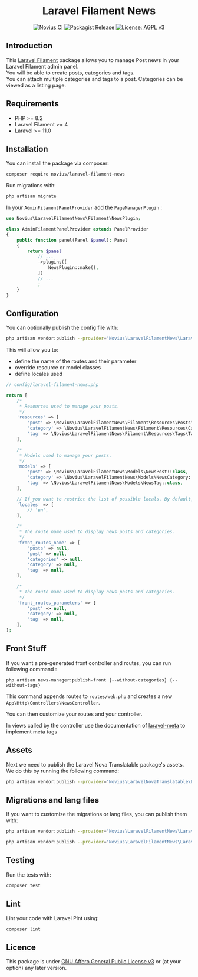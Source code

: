 <div align="center">

# Laravel Filament News

[![Novius CI](https://github.com/novius/laravel-filament-news/actions/workflows/main.yml/badge.svg?branch=main)](https://github.com/novius/laravel-filament-news/actions/workflows/main.yml)
[![Packagist Release](https://img.shields.io/packagist/v/novius/laravel-filament-news.svg?maxAge=1800&style=flat-square)](https://packagist.org/packages/novius/laravel-filament-news)
[![License: AGPL v3](https://img.shields.io/badge/License-AGPL%20v3-blue.svg)](http://www.gnu.org/licenses/agpl-3.0)

</div>

## Introduction 

This [Laravel Filament](https://filamentphp.com/) package allows you to manage Post news in your Laravel Filament admin panel.  
You will be able to create posts, categories and tags.  
You can attach multiple categories and tags to a post. Categories can be viewed as a listing page.

## Requirements

* PHP >= 8.2
* Laravel Filament >= 4
* Laravel >= 11.0

## Installation

You can install the package via composer:

```bash
composer require novius/laravel-filament-news
```

Run migrations with:

```bash
php artisan migrate
```

In your `AdminFilamentPanelProvider` add the `PageManagerPlugin` :

```php
use Novius\LaravelFilamentNews\Filament\NewsPlugin;

class AdminFilamentPanelProvider extends PanelProvider
{
    public function panel(Panel $panel): Panel
    {
        return $panel
            // ...
            ->plugins([
                NewsPlugin::make(),
            ])
            // ...
            ;
    }
}
```

## Configuration

You can optionally publish the config file with:

```bash
php artisan vendor:publish --provider="Novius\LaravelFilamentNews\LaravelFilamentNewsServiceProvider" --tag="config"
```

This will allow you to:  
* define the name of the routes and their parameter
* override resource or model classes
* define locales used

```php
// config/laravel-filament-news.php

return [
    /*
     * Resources used to manage your posts. 
     */
    'resources' => [
        'post' => \Novius\LaravelFilamentNews\Filament\Resources\Posts\PostResource::class,
        'category' => \Novius\LaravelFilamentNews\Filament\Resources\Categories\CategoryResource::class,
        'tag' => \Novius\LaravelFilamentNews\Filament\Resources\Tags\TagResource::class,
    ],

    /*
     * Models used to manage your posts.
     */
    'models' => [
        'post' => \Novius\LaravelFilamentNews\Models\NewsPost::class,
        'category' => \Novius\LaravelFilamentNews\Models\NewsCategory::class,
        'tag' => \Novius\LaravelFilamentNews\Models\NewsTag::class,
    ],

    // If you want to restrict the list of possible locals. By default, uses all the locals installed
    'locales' => [
        // 'en',
    ],

    /*
     * The route name used to display news posts and categories.
     */
    'front_routes_name' => [
        'posts' => null,
        'post' => null,
        'categories' => null,
        'category' => null,
        'tag' => null,
    ],

    /*
     * The route name used to display news posts and categories.
     */
    'front_routes_parameters' => [
        'post' => null,
        'category' => null,
        'tag' => null,
    ],
];
```

## Front Stuff

If you want a pre-generated front controller and routes, you can run following command :

```shell
php artisan news-manager:publish-front {--without-categories} {--without-tags} 
``` 

This command appends routes to `routes/web.php` and creates a new `App\Http\Controllers\NewsController`.

You can then customize your routes and your controller.

In views called by the controller use the documentation of [laravel-meta](https://github.com/novius/laravel-meta?tab=readme-ov-file#front) to implement meta tags

## Assets

Next we need to publish the Laravel Nova Translatable package's assets. We do this by running the following command:

```sh
php artisan vendor:publish --provider="Novius\LaravelNovaTranslatable\LaravelNovaTranslatableServiceProvider" --tag="public"
```

## Migrations and lang files

If you want to customize the migrations or lang files, you can publish them with:

```bash
php artisan vendor:publish --provider="Novius\LaravelFilamentNews\LaravelFilamentNewsServiceProvider" --tag="migrations"
```

```bash
php artisan vendor:publish --provider="Novius\LaravelFilamentNews\LaravelFilamentNewsServiceProvider" --tag="lang"
```

## Testing

Run the tests with:

```bash
composer test
```

## Lint

Lint your code with Laravel Pint using:

```bash
composer lint
```

## Licence

This package is under [GNU Affero General Public License v3](http://www.gnu.org/licenses/agpl-3.0.html) or (at your option) any later version.
